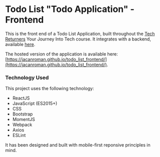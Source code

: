 # Todo List "Todo Application" - Frontend

This is the front end of a Todo List Application, built throughout the [Tech Returners](https://techreturners.com) Your Journey Into Tech course. It integrates with a backend, available [here](https://github.com/Jacanroman/todo_backend).

The hosted version of the application is available here: [https://jacanroman.github.io/todo_list_frontend/](https://jacanroman.github.io/todo_list_frontend/).

### Technology Used

This project uses the following technology:

- ReactJS
- JavaScript (ES2015+)
- CSS
- Bootstrap
- MomentJS
- Webpack
- Axios
- ESLint

It has been designed and built with mobile-first reponsive principles in mind.
